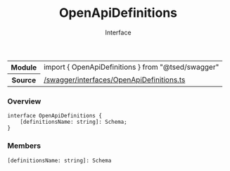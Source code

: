 
<header class="symbol-info-header"><h1 id="openapidefinitions">OpenApiDefinitions</h1><label class="symbol-info-type-label interface">Interface</label></header>
<!-- summary -->
<section class="symbol-info"><table class="is-full-width"><tbody><tr><th>Module</th><td><div class="lang-typescript"><span class="token keyword">import</span> { OpenApiDefinitions }&nbsp;<span class="token keyword">from</span>&nbsp;<span class="token string">"@tsed/swagger"</span></div></td></tr><tr><th>Source</th><td><a href="https://github.com/Romakita/ts-express-decorators/blob/v4.13.2/src//swagger/interfaces/OpenApiDefinitions.ts#L0-L0">/swagger/interfaces/OpenApiDefinitions.ts</a></td></tr></tbody></table></section>
<!-- overview -->


### Overview


<pre><code class="typescript-lang "><span class="token keyword">interface</span> OpenApiDefinitions <span class="token punctuation">{</span>
    <span class="token punctuation">[</span>definitionsName<span class="token punctuation">:</span> <span class="token keyword">string</span><span class="token punctuation">]</span><span class="token punctuation">:</span> Schema<span class="token punctuation">;</span>
<span class="token punctuation">}</span></code></pre>


<!-- Parameters -->

<!-- Description -->

<!-- Members -->







### Members



<div class="method-overview">
<pre><code class="typescript-lang "><span class="token punctuation">[</span>definitionsName<span class="token punctuation">:</span> <span class="token keyword">string</span><span class="token punctuation">]</span><span class="token punctuation">:</span> Schema</code></pre>
</div>








